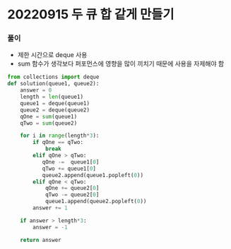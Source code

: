 # 20220915 두 큐 합 같게 만들기

### 풀이
- 제한 시간으로 deque 사용
- sum 함수가 생각보다 퍼포먼스에 영향을 많이 끼치기 때문에 사용을 자제해야 함
```python
from collections import deque
def solution(queue1, queue2):
    answer = 0
    length = len(queue1)
    queue1 = deque(queue1)
    queue2 = deque(queue2)
    qOne = sum(queue1)
    qTwo = sum(queue2)

    for i in range(length*3):
        if qOne == qTwo:
            break
        elif qOne > qTwo:
           qOne -=  queue1[0]
           qTwo += queue1[0]
           queue2.append(queue1.popleft(0))
        elif qOne < qTwo:
            qOne += queue2[0]
            qTwo -= queue2[0]
            queue1.append(queue2.popleft(0))
        answer += 1

    if answer > length*3:
        answer = -1

    return answer
```